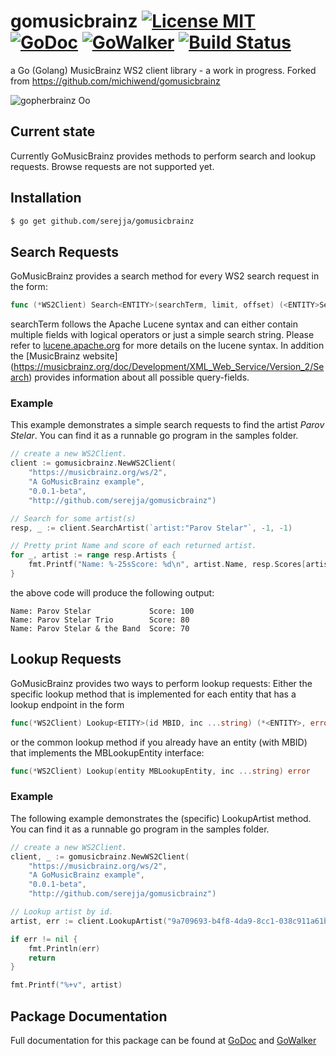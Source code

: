 # gomusicbrainz [![License MIT](http://img.shields.io/badge/License-MIT-lightgrey.svg?style=flat-square)](http://opensource.org/licenses/MIT) [![GoDoc](http://img.shields.io/badge/api-Godoc-blue.svg?style=flat-square)](https://godoc.org/github.com/serejja/gomusicbrainz) [![GoWalker](http://img.shields.io/badge/api-GoWalker-green.svg?style=flat-square)](https://gowalker.org/github.com/serejja/gomusicbrainz) [![Build Status](http://img.shields.io/travis/serejja/gomusicbrainz.svg?style=flat-square)](https://travis-ci.org/serejja/gomusicbrainz)

a Go (Golang) MusicBrainz WS2 client library - a work in progress.
Forked from https://github.com/michiwend/gomusicbrainz

![gopherbrainz Oo](https://raw.githubusercontent.com/serejja/gomusicbrainz/master/misc/gopherbrainz.png)

## Current state
Currently GoMusicBrainz provides methods to perform search and lookup requests. Browse requests are not supported yet.

## Installation
```bash
$ go get github.com/serejja/gomusicbrainz
```

## Search Requests
GoMusicBrainz provides a search method for every WS2 search request in the form:
```Go
func (*WS2Client) Search<ENTITY>(searchTerm, limit, offset) (<ENTITY>SearchResponse, error)
```
searchTerm follows the Apache Lucene syntax and can either contain multiple
fields with logical operators or just a simple search string. Please refer to
[lucene.apache.org](https://lucene.apache.org/core/4_3_0/queryparser/org/apache/lucene/queryparser/classic/package-summary.html#package_description)
for more details on the lucene syntax. In addition the
[MusicBrainz website] (https://musicbrainz.org/doc/Development/XML_Web_Service/Version_2/Search)
provides information about all possible query-fields.

### Example
This example demonstrates a simple search requests to find the artist
*Parov Stelar*. You can find it as a runnable go program in the samples folder.
```Go
// create a new WS2Client.
client := gomusicbrainz.NewWS2Client(
    "https://musicbrainz.org/ws/2",
    "A GoMusicBrainz example",
    "0.0.1-beta",
    "http://github.com/serejja/gomusicbrainz")

// Search for some artist(s)
resp, _ := client.SearchArtist(`artist:"Parov Stelar"`, -1, -1)

// Pretty print Name and score of each returned artist.
for _, artist := range resp.Artists {
    fmt.Printf("Name: %-25sScore: %d\n", artist.Name, resp.Scores[artist])
}
```
the above code will produce the following output:
```
Name: Parov Stelar             Score: 100
Name: Parov Stelar Trio        Score: 80
Name: Parov Stelar & the Band  Score: 70
```

## Lookup Requests
GoMusicBrainz provides two ways to perform lookup requests: Either the specific
lookup method that is implemented for each entity that has a lookup endpoint in
the form
```Go
func(*WS2Client) Lookup<ETITY>(id MBID, inc ...string) (*<ENTITY>, error)
```
or the common lookup method if you already have an entity (with MBID) that
implements the MBLookupEntity interface:
```Go
func(*WS2Client) Lookup(entity MBLookupEntity, inc ...string) error
```

### Example
The following example demonstrates the (specific) LookupArtist method. You can
find it as a runnable go program in the samples folder.

```Go
// create a new WS2Client.
client, _ := gomusicbrainz.NewWS2Client(
    "https://musicbrainz.org/ws/2",
    "A GoMusicBrainz example",
    "0.0.1-beta",
    "http://github.com/serejja/gomusicbrainz")

// Lookup artist by id.
artist, err := client.LookupArtist("9a709693-b4f8-4da9-8cc1-038c911a61be")

if err != nil {
    fmt.Println(err)
    return
}

fmt.Printf("%+v", artist)
```

## Package Documentation
Full documentation for this package can be found at
[GoDoc](https://godoc.org/github.com/serejja/gomusicbrainz)
and  [GoWalker](https://gowalker.org/github.com/serejja/gomusicbrainz)
